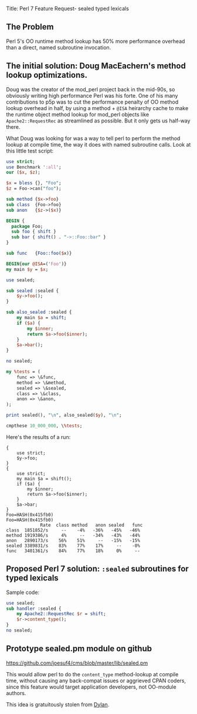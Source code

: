 Title: Perl 7 Feature Request- sealed typed lexicals

##  The Problem

Perl 5's OO runtime method lookup has 50% more performance overhead than a direct, named subroutine invocation.


## The initial solution: Doug MacEachern's method lookup optimizations.

Doug was the creator of the mod_perl project back in the mid-90s, so obviously writing high performance Perl was his forte.  One of his many contributions to p5p was to cut the performance penalty of OO method lookup overhead in half, by using a method + `@ISA` heirarchy cache to make the runtime object method lookup for mod_perl objects like `Apache2::RequestRec` as streamlined as possible.  But it only gets us half-way there.

What Doug was looking for was a way to tell perl to perform the method lookup at compile time, the way it does with named subroutine calls.  Look at this little test script:

```perl
use strict;
use Benchmark ':all';
our ($x, $z);

$x = bless {}, "Foo";
$z = Foo->can("foo");

sub method {$x->foo}
sub class  {Foo->foo}
sub anon   {$z->($x)}

BEGIN {
  package Foo;
  sub foo { shift }
  sub bar { shift() . "->::Foo::bar" }
}

sub func   {Foo::foo($x)}

BEGIN{our @ISA=('Foo')}
my main $y = $x;

use sealed;

sub sealed :sealed {
    $y->foo();
}

sub also_sealed :sealed {
    my main $a = shift;
    if ($a) {
        my $inner;
        return $a->foo($inner);
    }
    $a->bar();
}

no sealed;

my %tests = (
    func => \&func,
    method => \&method,
    sealed => \&sealed,
    class => \&class,
    anon => \&anon,
);

print sealed(), "\n", also_sealed($y), "\n";

cmpthese 10_000_000, \%tests;
```

Here's the results of a run:

```
{
    use strict;
    $y->foo;
}
{
    use strict;
    my main $a = shift();
    if ($a) {
        my $inner;
        return $a->foo($inner);
    }
    $a->bar;
}
Foo=HASH(0x415fb0)
Foo=HASH(0x415fb0)
             Rate  class method   anon sealed   func
class  1851852/s     --    -4%   -36%   -45%   -46%
method 1919386/s     4%     --   -34%   -43%   -44%
anon   2890173/s    56%    51%     --   -15%   -15%
sealed 3389831/s    83%    77%    17%     --    -0%
func   3401361/s    84%    77%    18%     0%     --
```


## Proposed Perl 7 solution: `:sealed`  subroutines for typed lexicals

Sample code:

```perl
use sealed;
sub handler :sealed {
	my Apache2::RequestRec $r = shift;
	$r->content_type();
}
no sealed;
```

## Prototype sealed.pm module on github

<https://github.com/joesuf4/cms/blob/master/lib/sealed.pm>

This would allow perl to do the `content_type` method-lookup at compile time, without causing any back-compat issues or aggrieved CPAN coders, since this feature would target application developers, not OO-module authors.

This idea is gratuitously stolen from [Dylan](https://jim.studt.net/dirm/interim-5.html).